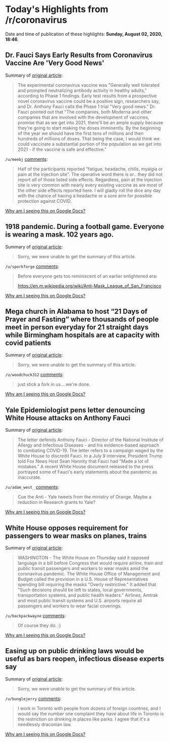 # Today's Highlights from /r/coronavirus

Date and time of publication of these highlights: **Sunday, August 02, 2020, 18:46**.

## Dr. Fauci Says Early Results from Coronavirus Vaccine Are 'Very Good News'

Summary of [original article](https://people.com/health/phase-1-results-in-experimental-coronavirus-vaccine-prove-promising/):

> The experimental coronavirus vaccine was "Generally well tolerated and prompted neutralizing antibody activity in healthy adults," according to Phase 1 findings. Early test results from a prospective novel coronavirus vaccine could be a positive sign, researchers say, and Dr. Anthony Fauci calls the Phase 1 trial "Very good news." Dr. Fauci pointed out that "The companies, both Moderna and other companies that are involved with the development of vaccines, promise that as we get into 2021, there'll be an ample supply because they're going to start making the doses imminently. By the beginning of the year we should have the first tens of millions and then hundreds of millions of doses. That being the case, I would think we could vaccinate a substantial portion of the population as we get into 2021 - if the vaccine is safe and effective."

`/u/meebj` [comments](https://www.reddit.com/r/Coronavirus/comments/i2ectj/dr_fauci_says_early_results_from_coronavirus/):

> Half of the participants reported “fatigue, headache, chills, myalgia or pain at the injection site”. The operative word there is *or*..  they did not report *all* of those listed side effects. Regardless, pain at the injection site is very common with nearly every existing vaccine as are most of the other side effects reported here. I will gladly roll the dice any day with the chance of having a headache or a sore arm for possible protection against COVID.

[Why am I seeing this on Google Docs?](https://docs.google.com/document/d/1Dc6We63vOXIZsc0op-Bt4abqkYjXzOigalQqFxmvvbM/edit?usp=sharing)

## 1918 pandemic. During a football game. Everyone is wearing a mask. 102 years ago.

Summary of [original article](https://www.si.com/college/tmg/tony-barnhart/spanish-flu):

> Sorry, we were unable to get the summary of this article.

`/u/sporkforge` [comments](https://www.reddit.com/r/Coronavirus/comments/i2i3jd/1918_pandemic_during_a_football_game_everyone_is/):

> Before everyone gets too reminiscent of an earlier enlightened era:
> 
> 
> https://en.m.wikipedia.org/wiki/Anti-Mask_League_of_San_Francisco

[Why am I seeing this on Google Docs?](https://docs.google.com/document/d/1Dc6We63vOXIZsc0op-Bt4abqkYjXzOigalQqFxmvvbM/edit?usp=sharing)

## Mega church in Alabama to host “21 Days of Prayer and Fasting” where thousands of people meet in person everyday for 21 straight days while Birmingham hospitals are at capacity with covid patients

Summary of [original article](http://21days.churchofthehighlands.com):

> Sorry, we were unable to get the summary of this article.

`/u/woodchuck312` [comments](https://www.reddit.com/r/Coronavirus/comments/i2k9xp/mega_church_in_alabama_to_host_21_days_of_prayer/):

> just stick a fork in us....we're done.

[Why am I seeing this on Google Docs?](https://docs.google.com/document/d/1Dc6We63vOXIZsc0op-Bt4abqkYjXzOigalQqFxmvvbM/edit?usp=sharing)

## Yale Epidemiologist pens letter denouncing White House attacks on Anthony Fauci

Summary of [original article](https://yaledailynews.com/blog/2020/07/31/yale-epidemiologist-pens-letter-denouncing-white-house-attacks-on-anthony-fauci/):

> The letter defends Anthony Fauci - Director of the National Institute of Allergy and Infectious Diseases - and his evidence-based approach to combating COVID-19. The letter refers to a campaign waged by the White House to discredit Fauci. In a July 9 interview, President Trump told Fox News Host Sean Hannity that Fauci had "Made a lot of mistakes." A recent White House document released to the press portrayed some of Fauci's early statements about the pandemic as inaccurate.

`/u/adam_west_` [comments](https://www.reddit.com/r/Coronavirus/comments/i2ecqs/yale_epidemiologist_pens_letter_denouncing_white/):

> Cue the Anti - Yale tweets from the ministry of Orange.  Maybe a reduction in Research grants to Yale?

[Why am I seeing this on Google Docs?](https://docs.google.com/document/d/1Dc6We63vOXIZsc0op-Bt4abqkYjXzOigalQqFxmvvbM/edit?usp=sharing)

## White House opposes requirement for passengers to wear masks on planes, trains

Summary of [original article](https://www.reuters.com/article/us-health-coronavirus-airlines-idUSKCN24V3NC):

> WASHINGTON - The White House on Thursday said it opposed language in a bill before Congress that would require airline, train and public transit passengers and workers to wear masks amid the coronavirus pandemic. The White House Office of Management and Budget called the provision in a U.S. House of Representatives spending bill requiring the masks "Overly restrictive." It added that "Such decisions should be left to states, local governments, transportation systems, and public health leaders." Airlines, Amtrak and most public transit systems and U.S. airports require all passengers and workers to wear facial coverings.

`/u/backpackwayne` [comments](https://www.reddit.com/r/Coronavirus/comments/i28kur/white_house_opposes_requirement_for_passengers_to/):

> Of course they do. :}

[Why am I seeing this on Google Docs?](https://docs.google.com/document/d/1Dc6We63vOXIZsc0op-Bt4abqkYjXzOigalQqFxmvvbM/edit?usp=sharing)

## Easing up on public drinking laws would be useful as bars reopen, infectious disease experts say

Summary of [original article](https://www.cbc.ca/news/canada/toronto/public-drinking-ontario-fines-parks-1.5670177):

> Sorry, we were unable to get the summary of this article.

`/u/bunglejerry` [comments](https://www.reddit.com/r/Coronavirus/comments/i2h5yw/easing_up_on_public_drinking_laws_would_be_useful/):

> I work in Toronto with people from dozens of foreign countries, and I would say the number one complaint they have about life in Toronto is the restriction on drinking in places like parks. I agree that it's a needlessly draconian law.

[Why am I seeing this on Google Docs?](https://docs.google.com/document/d/1Dc6We63vOXIZsc0op-Bt4abqkYjXzOigalQqFxmvvbM/edit?usp=sharing)

